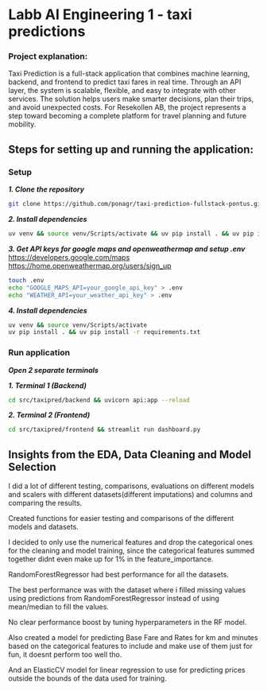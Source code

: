 # Labb AI Engineering 1 - taxi predictions

### Project explanation:
Taxi Prediction is a full-stack application that combines machine learning, backend, and frontend to predict taxi fares in real time. Through an API layer, the system is scalable, flexible, and easy to integrate with other services. The solution helps users make smarter decisions, plan their trips, and avoid unexpected costs. For Resekollen AB, the project represents a step toward becoming a complete platform for travel planning and future mobility.


## Steps for setting up and running the application:

### Setup
***1. Clone the repository***
```bash
git clone https://github.com/ponagr/taxi-prediction-fullstack-pontus.git
```

***2. Install dependencies***
```bash
uv venv && source venv/Scripts/activate && uv pip install . && uv pip install -r requirements.txt
```

***3. Get API keys for google maps and openweathermap and setup .env***
https://developers.google.com/maps
https://home.openweathermap.org/users/sign_up
```bash
touch .env
echo "GOOGLE_MAPS_API=your_google_api_key" > .env
echo "WEATHER_API=your_weather_api_key" > .env
```

***4. Install dependencies***
```bash
uv venv && source venv/Scripts/activate
uv pip install . && uv pip install -r requirements.txt
```

### Run application
***Open 2 separate terminals***

***1. Terminal 1 (Backend)***
```bash
cd src/taxipred/backend && uvicorn api:app --reload
```

***2. Terminal 2 (Frontend)***
```bash
cd src/taxipred/frontend && streamlit run dashboard.py
```

## Insights from the EDA, Data Cleaning and Model Selection

I did a lot of different testing, comparisons, evaluations on different models and scalers with different datasets(different imputations) and columns and comparing the results.

Created functions for easier testing and comparisons of the different models and datasets.

I decided to only use the numerical features and drop the categorical ones for the cleaning and model training, since the categorical features summed together didnt even make up for 1% in the feature_importance.

RandomForestRegressor had best performance for all the datasets.

The best performance was with the dataset where i filled missing values using predictions from RandomForestRegressor instead of using mean/median to fill the values.

No clear performance boost by tuning hyperparameters in the RF model.

Also created a model for predicting Base Fare and Rates for km and minutes based on the categorical features to include and make use of them just for fun, it doesnt perform too well tho.

And an ElasticCV model for linear regression to use for predicting prices outside the bounds of the data used for training.


